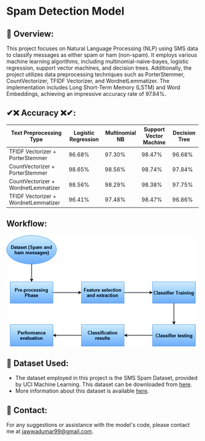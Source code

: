 # Spam Detection Model

## 📌 Overview:

This project focuses on Natural Language Processing (NLP) using SMS data to classify messages as either spam or ham (non-spam). It employs various machine learning algorithms, including multinomial-naive-bayes, logistic regression, support vector machines, and decision trees. Additionally, the project utilizes data preprocessing techniques such as PorterStemmer, CountVectorizer, TFIDF Vectorizer, and WordnetLemmatizer. The implementation includes Long Short-Term Memory (LSTM) and Word Embeddings, achieving an impressive accuracy rate of 97.84%.

## ✔❌ Accuracy ❌✔:
| Text Preprocessing Type              | Logistic Regression | Multinomial NB | Support Vector Machine  | Decision Tree |
|--------------------------------------|---------------------|----------------|-------------------------|---------------|
| TFIDF Vectorizer + PorterStemmer     | 96.68%              | 97.30%         | 98.47%                  | 96.68%        |
| CountVectorizer + PorterStemmer      | 98.65%              | 98.56%         | 98.74%                  | 97.84%        |
| CountVectorizer + WordnetLemmatizer  | 98.56%              | 98.29%         | 98.38%                  | 97.75%        |
| TFIDF Vectorizer + WordnetLemmatizer | 96.41%              | 97.48%         | 98.47%                  | 96.86%        |

## Workflow:
![Workflow of SMS spam Classifier](workflow.gif)

## 🏁 Dataset Used:
* The dataset employed in this project is the SMS Spam Dataset, provided by UCI Machine Learning. This dataset can be downloaded from [here](https://www.kaggle.com/uciml/sms-spam-collection-dataset/download).
* More information about this dataset is available [here](http://www.dt.fee.unicamp.br/~tiago/smsspamcollection/).

## 📧 Contact:
For any suggestions or assistance with the model's code, please contact me at jawwadumar99@gmail.com.